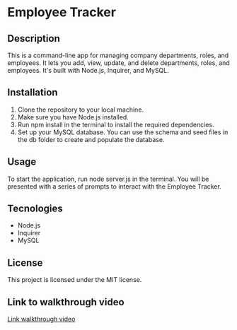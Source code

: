 # Employee Tracker

## Description

This is a command-line app for managing company departments, roles, and employees. It lets you add, view, update, and delete departments, roles, and employees. It's built with Node.js, Inquirer, and MySQL.

## Installation
1. Clone the repository to your local machine.
2. Make sure you have Node.js installed.
3. Run npm install in the terminal to install the required dependencies.
4. Set up your MySQL database. You can use the schema and seed files in the db folder to create and populate the database.

## Usage
To start the application, run node server.js in the terminal. You will be presented with a series of prompts to interact with the Employee Tracker.

## Tecnologies
* Node.js
* Inquirer
* MySQL
## License
This project is licensed under the MIT license.

## Link to walkthrough video 
[Link walkthrough video](https://watch.screencastify.com/v/6DF0lZ0sXTIWEzKIhTgf)  



